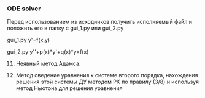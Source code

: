 ### ODE solver

Перед использованием из исходников получить исполняемый файл и положить его в папку с gui_1.py или gui_2.py

gui_1.py y'=f(x,y)

gui_2.py y''+p(x)*y'+q(x)*y=f(x)

11. Неявный метод Адамса.  

22. Метод сведение уравнения к системе второго порядка, нахождения решения этой системы ДУ методом РК по правилу (3/8)  и используя метод Ньютона для решения уравнения 
